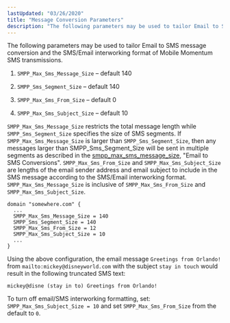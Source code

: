 ```yaml
---
lastUpdated: "03/26/2020"
title: "Message Conversion Parameters"
description: "The following parameters may be used to tailor Email to SMS message conversion and the SMS Email interworking format of Mobile Momentum SMS transmissions SMPP Max Sms Message Size default 140 SMPP Sms Segment Size default 140 SMPP Max Sms From Size default 0 SMPP Max Sms Subject Size default..."
---
```


The following parameters may be used to tailor Email to SMS message conversion and the SMS/Email interworking format of Mobile Momentum SMS transmissions.

1.  `SMPP_Max_Sms_Message_Size` – default 140

2.  `SMPP_Sms_Segment_Size` – default 140

3.  `SMPP_Max_Sms_From_Size` – default 0

4.  `SMPP_Max_Sms_Subject_Size` – default 10

`SMPP_Max_Sms_Message_Size` restricts the total message length while `SMPP_Sms_Segment_Size` specifies the size of SMS segments. If `SMPP_Max_Sms_Message_Size` is larger than `SMPP_Sms_Segment_Size`, then any messages larger than SMPP_Sms_Segment_Size will be sent in multiple segments as described in the [smpp_max_sms_message_size](/momentum/mobile/mobile-reference/mobility-conf-smpp-max-sms-message-size), "Email to SMS Conversions". `SMPP_Max_Sms_From_Size` and `SMPP_Max_Sms_Subject_Size` are lengths of the email sender address and email subject to include in the SMS message according to the SMS/Email interworking format. `SMPP_Max_Sms_Message_Size` is inclusive of `SMPP_Max_Sms_From_Size` and `SMPP_Max_Sms_Subject_Size`.

```
domain "somewhere.com" {
  ...
  SMPP_Max_Sms_Message_Size = 140
  SMPP_Sms_Segment_Size = 140
  SMPP_Max_Sms_From_Size = 12
  SMPP_Max_Sms_Subject_Size = 10
  ...
}
```

Using the above configuration, the email message `Greetings from Orlando!` from `mailto:mickey@disneyworld.com` with the subject `stay in touch` would result in the following truncated SMS text:

`mickey@disne (stay in to) Greetings from Orlando!`

To turn off email/SMS interworking formatting, set: `SMPP_Max_Sms_Subject_Size = 10` and set `SMPP_Max_Sms_From_Size` from the default to `0`.